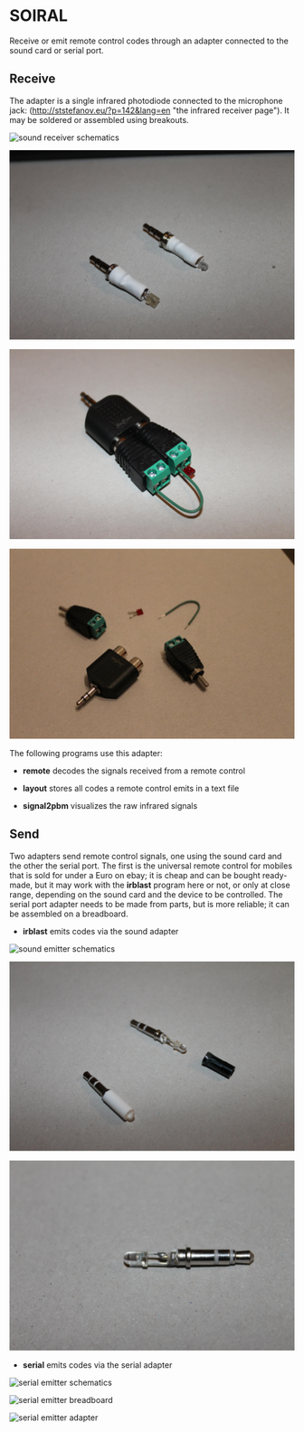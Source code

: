 # SOIRAL

Receive or emit remote control codes through an adapter connected to the sound
card or serial port.

## Receive

The adapter is a single infrared photodiode connected to the microphone jack:
(http://ststefanov.eu/?p=142&lang=en "the infrared receiver page").
It may be soldered or assembled using breakouts.

![sound receiver schematics](images/sound-receiver-schematics.png "sound receiver
schematics")

![sound receiver soldered](images/sound-receiver-soldered.jpg "sound receiver soldered")

![sound receiver breakout](images/sound-receiver-breakout.jpg "sound receiver breakout")

![sound receiver breakout parts](images/sound-receiver-breakout-parts.jpg "sound receiver breakout parts")

The following programs use this adapter:

- **remote** decodes the signals received from a remote control

- **layout** stores all codes a remote control emits in a text file

- **signal2pbm** visualizes the raw infrared signals

## Send

Two adapters send remote control signals, one using the sound card and the
other the serial port. The first is the universal remote control for mobiles
that is sold for under a Euro on ebay; it is cheap and can be bought
ready-made, but it may work with the **irblast** program here or not, or only
at close range, depending on the sound card and the device to be controlled.
The serial port adapter needs to be made from parts, but is more reliable; it
can be assembled on a breadboard.

- **irblast** emits codes via the sound adapter

![sound emitter schematics](images/sound-emitter-schematics.png "sound emitter
schematics")

![sound emitters](images/sound-emitter-both.jpg "sound emitters")

![sound emitter opened](images/sound-emitter-opened.jpg "sound emitter opened")

- **serial** emits codes via the serial adapter

![serial emitter schematics](images/serial-emitter-schematics.png "serial emitter
schematics")

![serial emitter breadboard](images/serial-emitter-breadboard.png "serial emitter breadboard")

![serial emitter adapter](images/serial-emitter-adapter.png "serial emitter adapter")

